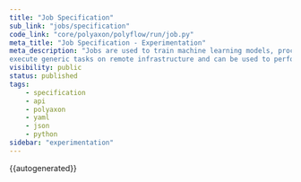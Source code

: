 ```yaml
---
title: "Job Specification"
sub_link: "jobs/specification"
code_link: "core/polyaxon/polyflow/run/job.py"
meta_title: "Job Specification - Experimentation"
meta_description: "Jobs are used to train machine learning models, process a dataset, 
execute generic tasks on remote infrastructure and can be used to perform a variety of functions from compiling a model to running an ETL operation."
visibility: public
status: published
tags:
    - specification
    - api
    - polyaxon
    - yaml
    - json
    - python
sidebar: "experimentation"
---
```


{{autogenerated}}
